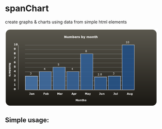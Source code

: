 spanChart
=========

create graphs &amp; charts using data from simple html elements

![ScreenShot](https://github.com/dburrell/spanChart/blob/master/scrshots/barChart.png)

Simple usage:
-------------
